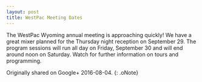 ```yaml
---
layout: post
title: WestPac Meeting Dates
---
```


The WestPac Wyoming annual meeting is approaching quickly!  We have a great mixer planned for the Thursday night reception on September 29.  The program sessions will run all day on Friday, September 30 and will end around noon on Saturday.  Watch for further information on tours and programming.

Originally shared on Google+ 2016-08-04.
{: .oNote}
